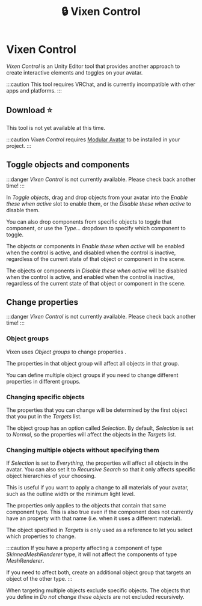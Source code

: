 ﻿---
title: 🔒 Vixen Control
---

# Vixen Control

*Vixen Control* is an Unity Editor tool that provides another approach to create interactive elements and toggles on your avatar.

:::caution
This tool requires VRChat, and is currently incompatible with other apps and platforms.
:::

## Download ⭐

This tool is not yet available at this time.

:::caution
*Vixen Control* requires [Modular Avatar](https://modular-avatar.nadena.dev/) to be installed in your project.
:::

## Toggle objects and components

:::danger
*Vixen Control* is not currently available. Please check back another time!
:::

In *Toggle objects*, drag and drop objects from your avatar into the *Enable these when active* slot to enable them, or the *Disable these when active* to disable them.

You can also drop components from specific objects to toggle that component, or use the *Type...* dropdown to specify which component to toggle.

The objects or components in *Enable these when active* will be enabled when the control is active, and disabled when the control is inactive, regardless of the current state of that object or component in the scene.

The objects or components in *Disable these when active* will be disabled when the control is active, and enabled when the control is inactive, regardless of the current state of that object or component in the scene.

## Change properties

:::danger
*Vixen Control* is not currently available. Please check back another time!
:::

### Object groups

Vixen uses *Object groups* to change properties .

The properties in that object group will affect all objects in that group.

You can define multiple object groups if you need to change different properties in different groups.

### Changing specific objects

The properties that you can change will be determined by the first object that you put in the *Targets* list.

The object group has an option called *Selection*. By default, *Selection* is set to *Normal*, so the properties will affect the objects in the *Targets* list.

### Changing multiple objects without specifying them

If *Selection* is set to *Everything*, the properties will affect all objects in the avatar. You can also set it to *Recursive Search* so that it only affects specific object hierarchies of your choosing.

This is useful if you want to apply a change to all materials of your avatar, such as the outline width or the minimum light level.

The properties only applies to the objects that contain that same component type. This is also true even if the component does not currently have an property with that name (i.e. when it uses a different material).

The object specified in *Targets* is only used as a reference to let you select which properties to change.

:::caution
If you have a property affecting a component of type *SkinnedMeshRenderer* type, it will not affect the components of type *MeshRenderer*.

If you need to affect both, create an additional object group that targets an object of the other type.
:::

When targeting multiple objects exclude specific objects. The objects that you define in *Do not change these objects* are not excluded recursively.
